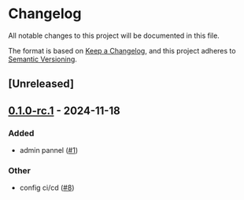 # Changelog

All notable changes to this project will be documented in this file.

The format is based on [Keep a Changelog](https://keepachangelog.com/en/1.0.0/),
and this project adheres to [Semantic Versioning](https://semver.org/spec/v2.0.0.html).

## [Unreleased]

## [0.1.0-rc.1](https://github.com/8xFF/atm0s-media-cloud-services/releases/tag/atm0s-cloud-http-common-v0.1.0-rc.1) - 2024-11-18

### Added

- admin pannel ([#1](https://github.com/8xFF/atm0s-media-cloud-services/pull/1))

### Other

- config ci/cd ([#8](https://github.com/8xFF/atm0s-media-cloud-services/pull/8))
